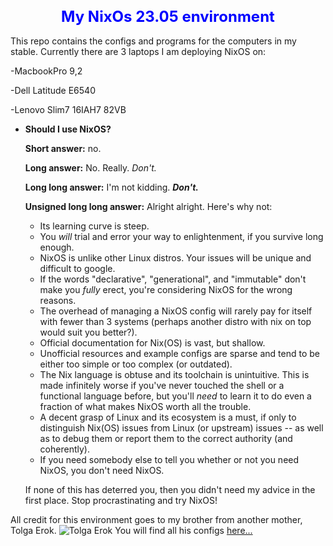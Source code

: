 <div align="center">
  <h1 style="font-size: 24px; color: blue;">My NixOs 23.05 environment</h1>
</div>
This repo contains the configs and programs for the computers in my stable.  Currently there are 3 laptops I am deploying NixOS on:



-MacbookPro 9,2

-Dell Latitude E6540

-Lenovo Slim7 16IAH7 82VB


+ **Should I use NixOS?**

  **Short answer:** no.

  **Long answer:** No.  Really.  _Don't._

  **Long long answer:** I'm not kidding. **_Don't._**

  **Unsigned long long answer:** Alright alright. Here's why not:

  - Its learning curve is steep.
  - You _will_ trial and error your way to enlightenment, if you survive long enough.
  - NixOS is unlike other Linux distros. Your issues will be unique and difficult to google.
  - If the words "declarative", "generational", and "immutable" don't make you  _fully_ erect, you're considering NixOS for the wrong reasons.
  - The overhead of managing a NixOS config will rarely pay for itself with  fewer than 3 systems (perhaps another distro with nix on top would suit you better?).
  - Official documentation for Nix(OS) is vast, but shallow.
  - Unofficial resources and example configs are sparse and tend to be either too simple or too complex (or outdated).
  - The Nix language is obtuse and its toolchain is unintuitive. This is made infinitely worse if you've never touched the shell or a functional language before, but you'll _need_ to learn it to do even a fraction of what makes NixOS worth all the trouble.
  - A decent grasp of Linux and its ecosystem is a must, if only to distinguish Nix(OS) issues from Linux (or upstream) issues -- as well as to debug them or report them to the correct authority (and coherently).
  - If you need somebody else to tell you whether or not you need NixOS, you don't need NixOS.

  If none of this has deterred you, then you didn't need my advice in the first place. Stop procrastinating and try NixOS!

[comment]: # ( from https://github.com/hlissner/dotfiles/blob/master/README.md#frequently-asked-questions)

All credit for this environment goes to my brother from another mother, Tolga Erok.
![Tolga Erok](https://github.com/wvpianoman/pics/blob/main/tole.jpg)
You will find all his configs [here...](https://github.com/tolgaerok/nixos-kde)

